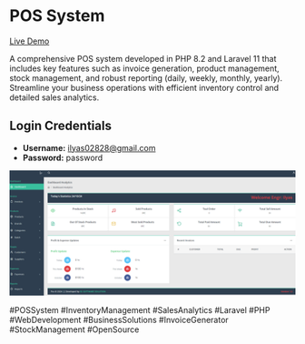 
# POS System

[Live Demo](https://pos.realecopower.com/)

A comprehensive POS system developed in PHP 8.2 and Laravel 11 that includes key features such as invoice generation, product management, stock management, and robust reporting (daily, weekly, monthly, yearly). Streamline your business operations with efficient inventory control and detailed sales analytics.

## Login Credentials
- **Username:** ilyas02828@gmail.com
- **Password:** password

![POS System Image](https://github.com/Ilyas02828/POS/blob/main/ee.png)


#POSSystem #InventoryManagement #SalesAnalytics #Laravel #PHP #WebDevelopment #BusinessSolutions #InvoiceGenerator #StockManagement #OpenSource
